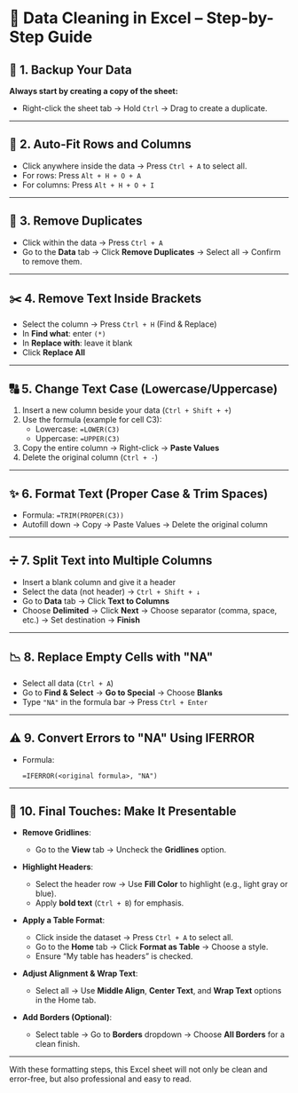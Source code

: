 # 🧹 Data Cleaning in Excel – Step-by-Step Guide

## 📄 1. Backup Your Data
**Always start by creating a copy of the sheet:**
- Right-click the sheet tab → Hold `Ctrl` → Drag to create a duplicate.

---

## 🧱 2. Auto-Fit Rows and Columns
- Click anywhere inside the data → Press `Ctrl + A` to select all.
- For rows: Press `Alt + H + O + A`  
- For columns: Press `Alt + H + O + I`

---

## 🔁 3. Remove Duplicates
- Click within the data → Press `Ctrl + A`  
- Go to the **Data** tab → Click **Remove Duplicates** → Select all → Confirm to remove them.

---

## ✂️ 4. Remove Text Inside Brackets
- Select the column → Press `Ctrl + H` (Find & Replace)
- In **Find what**: enter `(*)`  
- In **Replace with**: leave it blank  
- Click **Replace All**

---

## 🔠 5. Change Text Case (Lowercase/Uppercase)
1. Insert a new column beside your data (`Ctrl + Shift + +`)
2. Use the formula (example for cell C3):  
   - Lowercase: `=LOWER(C3)`
   - Uppercase: `=UPPER(C3)`
3. Copy the entire column → Right-click → **Paste Values**
4. Delete the original column (`Ctrl + -`)

---

## ✨ 6. Format Text (Proper Case & Trim Spaces)
- Formula: `=TRIM(PROPER(C3))`
- Autofill down → Copy → Paste Values → Delete the original column

---

## ➗ 7. Split Text into Multiple Columns
- Insert a blank column and give it a header
- Select the data (not header) → `Ctrl + Shift + ↓`
- Go to **Data** tab → Click **Text to Columns**
- Choose **Delimited** → Click **Next** → Choose separator (comma, space, etc.) → Set destination → **Finish**

---

## 📉 8. Replace Empty Cells with "NA"
- Select all data (`Ctrl + A`)
- Go to **Find & Select** → **Go to Special** → Choose **Blanks**
- Type `"NA"` in the formula bar → Press `Ctrl + Enter`

---

## ⚠️ 9. Convert Errors to "NA" Using IFERROR
- Formula:  
  ```excel
  =IFERROR(<original formula>, "NA")

---

## 🧾 10. Final Touches: Make It Presentable

- **Remove Gridlines**:
  - Go to the **View** tab → Uncheck the **Gridlines** option.

- **Highlight Headers**:
  - Select the header row → Use **Fill Color** to highlight (e.g., light gray or blue).
  - Apply **bold text** (`Ctrl + B`) for emphasis.

- **Apply a Table Format**:
  - Click inside the dataset → Press `Ctrl + A` to select all.
  - Go to the **Home** tab → Click **Format as Table** → Choose a style.
  - Ensure “My table has headers” is checked.

- **Adjust Alignment & Wrap Text**:
  - Select all → Use **Middle Align**, **Center Text**, and **Wrap Text** options in the Home tab.

- **Add Borders (Optional)**:
  - Select table → Go to **Borders** dropdown → Choose **All Borders** for a clean finish.

---

With these formatting steps, this Excel sheet will not only be clean and error-free, but also professional and easy to read.

